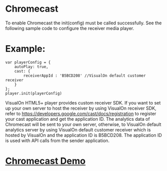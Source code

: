 # Chromecast
To enable Chromecast the init(config) must be called successfully. See the following sample code to configure the receiver media player.

# Example:
    var playerConfig = { 
        autoPlay: true, 
        cast: { 
            receiverAppId : 'B5BCD208' //VisualOn default customer receiver 
        } 
    }; 
    player.init(playerConfig)

VisualOn HTML5+ player provides custom receiver SDK. If you want to set up your own server to host the receiver by using VisualOn receiver SDK, refer to https://developers.google.com/cast/docs/registration to register your cast application and get the application ID. The analytics data of Chromecast will be sent to your own server, otherwise, to VisualOn default analytics server by using VisualOn default customer receiver which is hosted by VisualOn and the application ID is B5BCD208. The application ID is used with API calls from the sender application.


# [Chromecast Demo](https://www.visualon.com/index.php/html5-player-chromecast-demo/)
